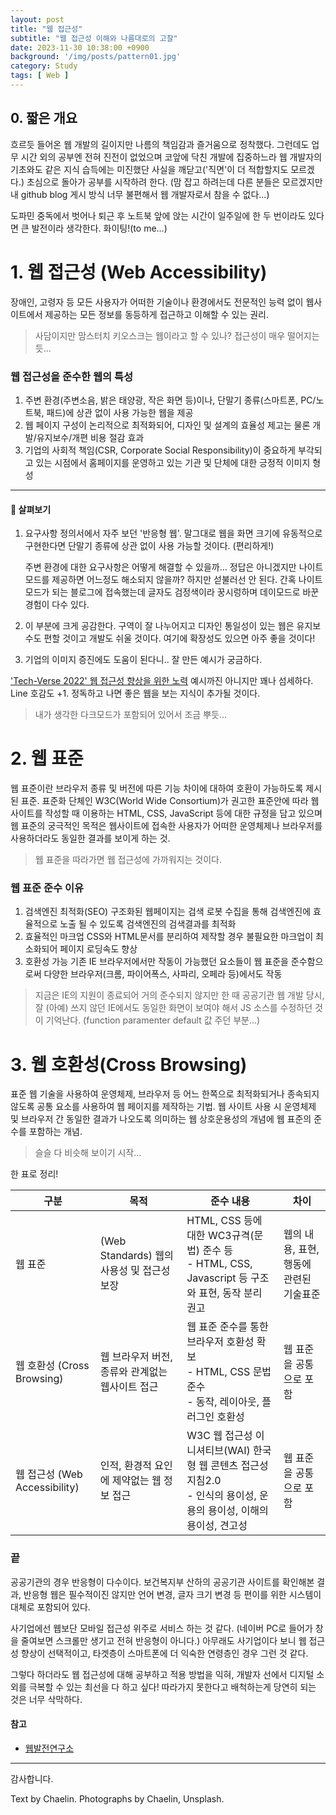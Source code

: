 ```yaml
---
layout: post
title: "웹 접근성"
subtitle: "웹 접근성 이해와 나름대로의 고찰"
date: 2023-11-30 10:38:00 +0900
background: '/img/posts/pattern01.jpg'
category: Study
tags: [ Web ]
---
```


## 0. 짧은 개요

흐르듯 들어온 웹 개발의 길이지만 나름의 책임감과 즐거움으로 정착했다. 그런데도 업무 시간 외의 공부엔 전혀 진전이 없었으며 코앞에 닥친 개발에 집중하느라 웹 개발자의 기초와도 같은 지식 습득에는 미진했단 사실을
깨닫고('직면'이 더 적합할지도 모르겠다.) 초심으로 돌아가 공부를 시작하려 한다.
(맘 잡고 하려는데 다른 분들은 모르겠지만 내 github blog 게시 방식 너무 불편해서 웹 개발자로서 참을 수 없다...)

도파민 중독에서 벗어나 퇴근 후 노트북 앞에 앉는 시간이 일주일에 한 두 번이라도 있다면 큰 발전이라 생각한다. 화이팅!(to me...)

# 1. 웹 접근성 (Web Accessibility)

장애인, 고령자 등 모든 사용자가 어떠한 기술이나 환경에서도 전문적인 능력 없이 웹사이트에서 제공하는 모든 정보를 동등하게 접근하고 이해할 수 있는 권리.
> 사담이지만 맘스터치 키오스크는 웹이라고 할 수 있나? 접근성이 매우 떨어지는 듯...

### 웹 접근성을 준수한 웹의 특성

1. 주변 환경(주변소음, 밝은 태양광, 작은 화면 등)이나, 단말기 종류(스마트폰, PC/노트북, 패드)에 상관 없이 사용 가능한 웹을 제공
2. 웹 페이지 구성이 논리적으로 최적화되어, 디자인 및 설계의 효율성 제고는 물론 개발/유지보수/개편 비용 절감 효과
3. 기업의 사회적 책임(CSR, Corporate Social Responsibility)이 중요하게 부각되고 있는 시점에서 홈페이지를 운영하고 있는 기관 및 단체에 대한 긍정적 이미지 형성

*****

#### 👀 살펴보기

1) 요구사항 정의서에서 자주 보던 '반응형 웹'. 말그대로 웹을 화면 크기에 유동적으로 구현한다면 단말기 종류에 상관 없이 사용 가능할 것이다. (편리하게!) <br/>

   주변 환경에 대한 요구사항은 어떻게 해결할 수 있을까... 정답은 아니겠지만 나이트 모드를 제공하면 어느정도 해소되지 않을까? 하지만 섣불러선 안 된다. 간혹 나이트 모드가 되는 블로그에 접속했는데 글자도
   검정색이라 꿍시렁하며 데이모드로 바꾼 경험이 다수 있다.<br/>

2) 이 부분에 크게 공감한다. 구역이 잘 나누어지고 디자인 통일성이 있는 웹은 유지보수도 편할 것이고 개발도 쉬울 것이다. 여기에 확장성도 있으면 아주 좋을 것이다!<br/>

3) 기업의 이미지 증진에도 도움이 된다니.. 잘 만든 예시가 궁금하다.<br/>

<a href="https://engineering.linecorp.com/ko/blog/tech-verse2022-web-a11y">'Tech-Verse 2022' 웹 접근성 향상을 위한 노력</a>
예시까진 아니지만 꽤나 섬세하다. Line 호감도 +1. 정독하고 나면 좋은 웹을 보는 지식이 추가될 것이다.
> 내가 생각한 다크모드가 포함되어 있어서 조금 뿌듯...

# 2. 웹 표준

웹 표준이란 브라우저 종류 및 버전에 따른 기능 차이에 대하여 호환이 가능하도록 제시된 표준.
표준화 단체인 W3C(World Wide Consortium)가 권고한 표준안에 따라 웹사이트를 작성할 때 이용하는 HTML, CSS, JavaScript 등에 대한 규정을 담고 있으며 웹 표준의 궁극적인 목적은
웹사이트에 접속한 사용자가 어떠한 운영체제나 브라우저를 사용하더라도 동일한 결과를 보이게 하는 것.

> 웹 표준을 따라가면 웹 접근성에 가까워지는 것이다.

### 웹 표준 준수 이유

1. 검색엔진 최적화(SEO)
   구조화된 웹페이지는 검색 로봇 수집을 통해 검색엔진에 효율적으로 노출 될 수 있도록 검색엔진의 검색결과를 최적화
2. 효율적인 마크업
   CSS와 HTML문서를 분리하여 제작할 경우 불필요한 마크업이 최소화되어 페이지 로딩속도 향상
3. 호환성 가능
   기존 IE 브라우저에서만 작동이 가능했던 요소들이 웹 표준을 준수함으로써 다양한 브라우저(크롬, 파이어폭스, 사파리, 오페라 등)에서도 작동

> 지금은 IE의 지원이 종료되어 거의 준수되지 않지만 한 때 공공기관 웹 개발 당시, 잘 (아예) 쓰지 않던 IE에서도 동일한 화면이 보여야 해서 JS 소스를 수정하던 것이 기억난다. (function
> paramenter default 값 주던 부분...)

# 3. 웹 호환성(Cross Browsing)

표준 웹 기술을 사용하여 운영체제, 브라우저 등 어느 한쪽으로 최적화되거나 종속되지 않도록 공통 요소를 사용하여 웹 페이지를 제작하는 기법.
웹 사이트 사용 시 운영체제 및 브라우저 간 동일한 결과가 나오도록 의미하는 웹 상호운용성의 개념에 웹 표준의 준수를 포함하는 개념.

> 슬슬 다 비슷해 보이기 시작...

한 표로 정리!

| 구분                        | 목적                              | 준수 내용                                                                          | 차이                      |
|---------------------------|---------------------------------|--------------------------------------------------------------------------------|-------------------------|
| 웹 표준                      | (Web Standards)	웹의 사용성 및 접근성 보장 | HTML, CSS 등에 대한 WC3규격(문법) 준수 등 <br/>- HTML, CSS, Javascript 등 구조와 표현, 동작 분리 권고 | 웹의 내용, 표현, 행동에 관련된 기술표준 |
| 웹 호환성 (Cross Browsing)    | 웹 브라우저 버전, 종류와 관계없는 웹사이트 접근     | 웹 표준 준수를 통한 브라우저 호환성 확보<br/>- HTML, CSS 문법 준수 <br/>- 동작, 레이아웃, 플러그인 호환성        | 웹 표준을 공통으로 포함           |
| 웹 접근성 (Web Accessibility) | 인적, 환경적 요인에 제약없는 웹 정보 접근        | W3C 웹 접근성 이니셔티브(WAI) 한국형 웹 콘텐츠 접근성 지침2.0 <br/>- 인식의 용이성, 운용의 용이성, 이해의 용이성, 견고성 | 웹 표준을 공통으로 포함           |

### 끝

공공기관의 경우 반응형이 다수이다. 보건복지부 산하의 공공기관 사이트를 확인해본 결과, 반응형 웹은 필수적이진 않지만 언어 변경, 글자 크기 변경 등 편이를 위한 시스템이 대체로 포함되어 있다.

사기업에선 웹보단 모바일 접근성 위주로 서비스 하는 것 같다. (네이버 PC로 들어가 창을 줄여보면 스크롤만 생기고 전혀 반응형이 아니다.) 아무래도 사기업이다 보니 웹 접근성 향상이 선택적이고, 타겟층이 스마트폰에 더 익숙한 연령층인 경우 그런 것 같다.

그렇다 하더라도 웹 접근성에 대해 공부하고 적용 방법을 익혀, 개발자 선에서 디지털 소외를 극복할 수 있는 최선을 다 하고 싶다! 따라가지 못한다고 배척하는게 당연히 되는 것은 너무 삭막하다. 

#### 참고

* <a href="http://www.smartebiz.kr/new/subpage02_01.html">웹발전연구소</a>

*****

감사합니다.

<p class = "placeholder">Text by Chaelin. Photographs by Chaelin, Unsplash.</p>
